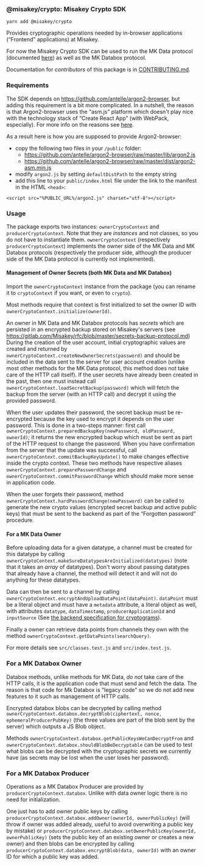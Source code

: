 ### @misakey/crypto: Misakey Crypto SDK

```shell
yarn add @misakey/crypto
```

Provides cryptographic operations needed by in-browser applications
(“Frontend” applications)
at Misakey.

For now the Misakey Crypto SDK can be used to run
the MK Data protocol (documented [here](https://gitlab.com/Misakey/rfc/blob/master/mk-data-protocol.md))
as well as the MK Databox protocol.


Documentation for *contributors* of this package is in [CONTRIBUTING.md](./CONTRIBUTING.md).

### Requirements

The SDK depends on https://github.com/antelle/argon2-browser,
but adding this requirement is a bit more complicated.
In a nutshell, the reason is that
Argon2-browser uses the “asm.js” platform
which doesn't play nice with the technology stack of “Create React App”
(with WebPack, especially).
For more info on the reasons see
[here](https://github.com/facebook/create-react-app/issues/4912#issuecomment-475849040).

As a result here is how you are supposed to provide Argon2-browser:
- copy the following two files in your `/public` folder:
    - https://github.com/antelle/argon2-browser/raw/master/lib/argon2.js
    - https://github.com/antelle/argon2-browser/raw/master/dist/argon2-asm.min.js
- modify `argon2.js` by setting `defaultDistPath` to the empty string
- add this line to your `public/index.html` file under the link to the manifest in the HTML `<head>`:
```
<script src="%PUBLIC_URL%/argon2.js" charset="utf-8"></script>
```


### Usage

The package exports two instances:
`ownerCryptoContext` and `producerCryptoContext`.
Note that they are *instances* and not classes,
so you do not have to instantiate them.
`ownerCryptoContext` (respectively `producerCryptoContext`)
implements the owner side of the MK Data and MK Databox protocols
(respectively the producer side,
although the producer side of the MK Data protocol is currently not implemented).


#### Management of Owner Secrets (both MK Data and MK Databox)

Import the `ownerCryptoContext` instance from the package
(you can rename it to `cryptoContext` if you want, or even to `crypto`).

Most methods require that context is first initialized to set the owner ID
with `ownerCryptoContext.initialize(ownerId)`.

An owner in MK Data and MK Databox protocols has *secrets*
which are persisted in an encrypted backup
stored on Misakey's servers
(see https://gitlab.com/Misakey/rfc/blob/master/secrets-backup-protocol.md)
During the creation of the user account,
initial cryptographic values are created and returned by
`ownerCryptoContext.createNewOwnerSecrets(password)`
and should be included in the data sent to the server for user account creation
(unlike most other methods for the MK Data protocol,
this method does not take care of the HTTP call itself).
If the user secrets have already been created in the past,
then one must instead call `ownerCryptoContext.loadSecretBackup(password)`
which will fetch the backup from the server (with an HTTP call)
and decrypt it using the provided password.

When the user updates their password,
the secret backup must be re-encrypted
because the key used to encrypt it depends on the user password.
This is done in a two-steps manner:
first call `ownerCryptoContext.preparedBackupKey(newPassword, oldPassword, ownerId)`;
it returns the new encrypted backup which must be sent as part of the HTTP request
to change the password.
When you have confirmation from the server that the update was successful,
call `ownerCryptoContext.commitBackupKeyUpdate()`
to make changes effective inside the crypto context.
These two methods have respective aliases
`ownerCryptoContext.preparePasswordChange` and `ownerCryptoContext.commitPasswordChange`
which should make more sense in application code.

When the user forgets their password,
method `ownerCryptoContext.hardPasswordChange(newPassword)` can be called
to generate the new crypto values
(encrypted secret backup and active public keys)
that must be sent to the backend as part of the “Forgotten password” procedure.


#### For a MK Data Owner

Before uploading data for a given datatype,
a channel must be created for this datatype
by calling `ownerCryptoContext.makeSureDatatypesAreInitialized(datatypes)`
(note that it takes an *array* of datatypes).
Don't worry about passing datatypes that already have a channel,
the method will detect it and will not do anything for these datatypes.

Data can then be sent to a channel
by calling `ownerCryptoContext.encryptAndUploadDataPoint(dataPoint)`.
`dataPoint` must be a literal object
and must have a `metadata` attribute,
a literal object as well,
with attributes `datatype`, `dataTimestamp`, `producerApplicationId` and `inputSource`
(See [the backend specification for cryptograms][]).

[the backend specification for cryptograms]: https://gitlab.com/Misakey/consent-backend/blob/master/docs/swagger/cryptograms.yaml

Finally a owner can retrieve data points
from channels they own with the method `ownerCryptoContext.getDataPoints(searchQuery)`.

For more details see `src/classes.test.js` and `src/index.test.js`.


### For a MK Databox Owner

Databox methods, unlike methods for MK Data,
*do not* take care of the HTTP calls,
it is the application code that must send and fetch the data.
The reason is that code for Mk Databox is "legacy code" so we do not add new features to it
such as management of HTTP calls.

Encrypted databox blobs can be decrypted
by calling method `ownerCryptoContext.databox.decryptBlob(ciphertext, nonce, ephemeralProducerPubKey)`
(the three values are part of the blob sent by the server)
which outputs a JS Blob object.

Methods `ownerCryptoContext.databox.getPublicKeysWeCanDecryptFrom`
and `ownerCryptoContext.databox.shouldBlobBeDecryptable`
can be used to test what blobs can be decrypted with the cryptographic secrets we currently have
(as secrets may be lost when the user loses her password).


### For a MK Databox Producer

Operations as a MK Databox Producer are provided by `producerCryptoContext.databox`.
Unlike with data owner logic there is no need for initialization.

One just has to add owner public keys
by calling `producerCryptoContext.databox.addOwner(ownerId, ownerPublicKey)`
(will throw if owner was added already, useful to avoid overwriting a public key by mistake)
or `producerCryptoContext.databox.setOwnerPublicKey(ownerId, ownerPublicKey)`
(sets the public key of an existing owner or creates a new owner)
and then blobs can be encrypted
by calling `producerCryptoContext.databox.encryptBlob(data, ownerId)`
with an owner ID for which a public key was added.
